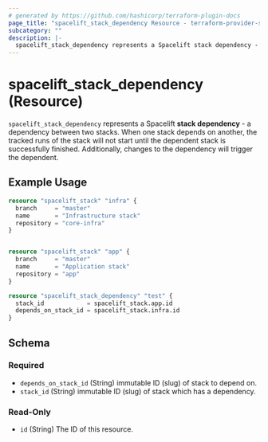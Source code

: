 ```yaml
---
# generated by https://github.com/hashicorp/terraform-plugin-docs
page_title: "spacelift_stack_dependency Resource - terraform-provider-spacelift"
subcategory: ""
description: |-
  spacelift_stack_dependency represents a Spacelift stack dependency - a dependency between two stacks. When one stack depends on another, the tracked runs of the stack will not start until the dependent stack is successfully finished. Additionally, changes to the dependency will trigger the dependent.
---
```


# spacelift_stack_dependency (Resource)

`spacelift_stack_dependency` represents a Spacelift **stack dependency** - a dependency between two stacks. When one stack depends on another, the tracked runs of the stack will not start until the dependent stack is successfully finished. Additionally, changes to the dependency will trigger the dependent.

## Example Usage

```terraform
resource "spacelift_stack" "infra" {
  branch     = "master"
  name       = "Infrastructure stack"
  repository = "core-infra"
}


resource "spacelift_stack" "app" {
  branch     = "master"
  name       = "Application stack"
  repository = "app"
}

resource "spacelift_stack_dependency" "test" {
  stack_id            = spacelift_stack.app.id
  depends_on_stack_id = spacelift_stack.infra.id
}
```

<!-- schema generated by tfplugindocs -->
## Schema

### Required

- `depends_on_stack_id` (String) immutable ID (slug) of stack to depend on.
- `stack_id` (String) immutable ID (slug) of stack which has a dependency.

### Read-Only

- `id` (String) The ID of this resource.
